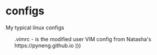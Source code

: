 # configs
My typical linux configs</br>
<ul> .vimrc - is the modified user VIM config from Natasha's https://pyneng.github.io ))) </ul>
